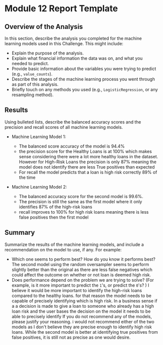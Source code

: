 # Module 12 Report Template

## Overview of the Analysis

In this section, describe the analysis you completed for the machine learning models used in this Challenge. This might include:

* Explain the purpose of the analysis.
* Explain what financial information the data was on, and what you needed to predict.
* Provide basic information about the variables you were trying to predict (e.g., `value_counts`).
* Describe the stages of the machine learning process you went through as part of this analysis.
* Briefly touch on any methods you used (e.g., `LogisticRegression`, or any resampling method).

## Results

Using bulleted lists, describe the balanced accuracy scores and the precision and recall scores of all machine learning models.

* Machine Learning Model 1:
  * The balanced score accuracy of the model is 94.4%
  * the precision score for the Healthy Loans is at 100% which makes sense considering there were a lot more healthy loans in the dataset.  However for High-Risk Loans the precision is only 87% meaning the model does not identify there are less True positives than expected
  * For recall the model predicts that a loan is high risk correctly 89% of the time 



* Machine Learning Model 2:
  * The balanced accuracy score for the second model is 99.6%.
  * The precision is still the same as the first model where it only identifies 87% of the high-risk loans
  * recall improves to 100% for high risk loans meaning there is less false positives then the first model

## Summary

Summarize the results of the machine learning models, and include a recommendation on the model to use, if any. For example:
* Which one seems to perform best? How do you know it performs best?
The second model using the random oversampler seems to perform slightly better than the original as there are less false negatives which could affect the outcome on whether or not loan is deemed high risk.
* Does performance depend on the problem we are trying to solve? (For example, is it more important to predict the `1`'s, or predict the `0`'s? )
I believe it would be more important to identify the high-risk loans compared to the healthy loans.  for that reason the model needs to be capable of precisely identifying which is high risk.  In a business sense if a a decision is made to give a loan to someone who already has a high loan risk and the user bases the decision on the model it needs to be able to precisely identify 
If you do not recommend any of the models, please justify your reasoning.
i would not recommend either of the two models as I don't believe they are precise enough to identify high risk loans.  While the second model is better at identifying true positives from false positives, it is still not as precise as one would desire.